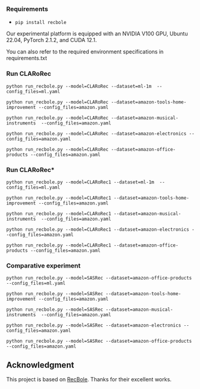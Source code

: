 
### Requirements
  * `pip install recbole`

Our experimental platform is equipped with an NVIDIA V100 GPU, Ubuntu 22.04, PyTorch 2.1.2, and CUDA 12.1.

You can also refer to the required environment specifications in requirements.txt
### Run CLARoRec

```python run_recbole.py --model=CLARoRec --dataset=ml-1m  --config_files=ml.yaml```

```python run_recbole.py --model=CLARoRec --dataset=amazon-tools-home-improvement --config_files=amazon.yaml```

```python run_recbole.py --model=CLARoRec --dataset=amazon-musical-instruments  --config_files=amazon.yaml```

```python run_recbole.py --model=CLARoRec --dataset=amazon-electronics --config_files=amazon.yaml```

```python run_recbole.py --model=CLARoRec --dataset=amazon-office-products --config_files=amazon.yaml```

### Run CLARoRec*

```python run_recbole.py --model=CLARoRec1 --dataset=ml-1m  --config_files=ml.yaml```

```python run_recbole.py --model=CLARoRec1 --dataset=amazon-tools-home-improvement --config_files=amazon.yaml```

```python run_recbole.py --model=CLARoRec1 --dataset=amazon-musical-instruments  --config_files=amazon.yaml```

```python run_recbole.py --model=CLARoRec1 --dataset=amazon-electronics --config_files=amazon.yaml```

```python run_recbole.py --model=CLARoRec1 --dataset=amazon-office-products --config_files=amazon.yaml```

### Comparative experiment

```python run_recbole.py --model=SASRec --dataset=amazon-office-products  --config_files=ml.yaml```

```python run_recbole.py --model=SASRec --dataset=amazon-tools-home-improvement --config_files=amazon.yaml```

```python run_recbole.py --model=SASRec --dataset=amazon-musical-instruments  --config_files=amazon.yaml```

```python run_recbole.py --model=SASRec --dataset=amazon-electronics --config_files=amazon.yaml```

```python run_recbole.py --model=SASRec --dataset=amazon-office-products --config_files=amazon.yaml```



## Acknowledgment

This project is based on [RecBole](https://github.com/RUCAIBox/RecBole). Thanks for their excellent works.
